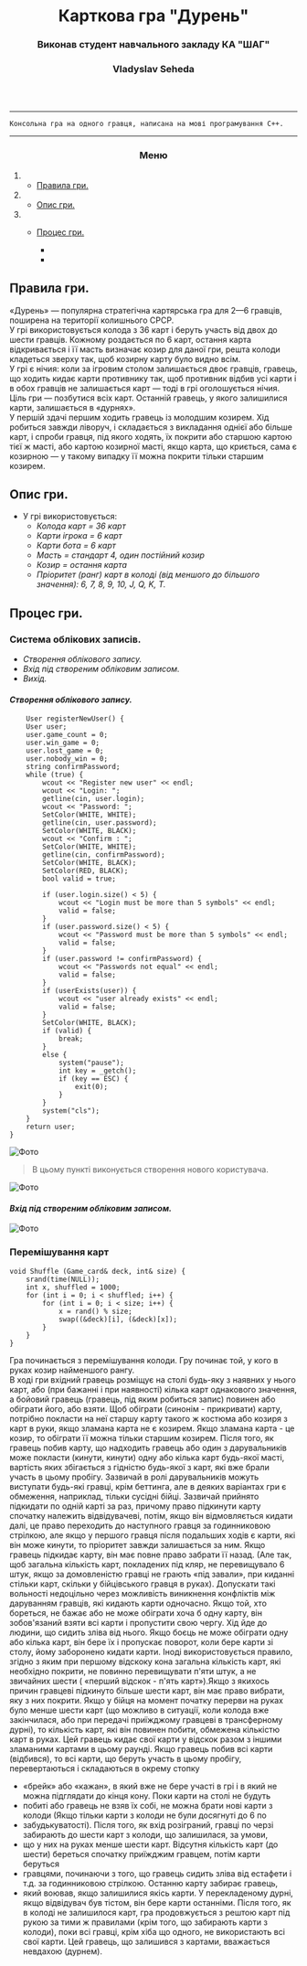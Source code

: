 ﻿<h1 align="center"> Карткова гра "Дурень" </a> 
<h3 align="center"> Виконав студент навчального закладу КА "ШАГ" </h3>
<h3 align="center"> Vladyslav Seheda </h3>

<br><br>
___
    Консольна гра на одного гравця, написана на мові програмування С++. 
___

<h3 align="center"> Меню </h3>

1. * [Правила гри.](#правила-гри)
2. * [Опис гри.](#опис-гри)
3. * [Процес гри.](#процес-гри)
        
        + 
        + 

## Правила гри.
«Дурень» — популярна стратегічна картярська гра для 2—6 гравців, поширена на території колишнього СРСР.
<br> У грі використовується колода з 36 карт і беруть участь від двох до шести гравців. Кожному роздається по 6 карт, 
остання карта відкривається і її масть визначає козир для даної гри, решта колоди кладеться зверху так, щоб козирну 
карту було видно всім.
<br> У грі є нічия: коли за ігровим столом залишається двоє гравців, гравець, що ходить кидає карти противнику так, 
щоб противник відбив усі карти і в обох гравців не залишається карт — тоді в грі оголошується нічия.
Ціль гри — позбутися всіх карт. Останній гравець, у якого залишилися карти, залишається в «дурнях». 
<br> У першій здачі першим ходить гравець із молодшим козирем. Хід робиться завжди ліворуч, і 
складається з викладання однієї або більше карт, і спроби гравця, під якого ходять, їх покрити або старшою картою 
тієї ж масті, або картою козирної масті, якщо карта, що криється, сама є козирною — у такому випадку її можна покрити 
тільки старшим козирем.

## Опис гри.
* У грі використовується:
    + *Колода карт = 36 карт*
    + *Карти ігрока = 6 карт*
    + *Карти бота = 6 карт*
    + *Масть = стандарт 4, один постійний козир*
    + *Козир = остання карта*
    + *Пріоритет (ранг) карт в колоді (від меншого до більшого значення): 6, 7, 8, 9, 10, J, Q, K, T.*

## Процес гри.

### Система облікових записів.
   * _Створення облікового запису._
   * _Вхід під створеним обліковим записом._
   * _Вихід._

#### _Створення облікового запису._

```<
    User registerNewUser() {
    User user;
    user.game_count = 0;
    user.win_game = 0;
    user.lost_game = 0;
    user.nobody_win = 0;
    string confirmPassword;
    while (true) {
        wcout << "Register new user" << endl;
        wcout << "Login: ";
        getline(cin, user.login);
        wcout << "Password: ";
        SetColor(WHITE, WHITE);
        getline(cin, user.password);
        SetColor(WHITE, BLACK);
        wcout << "Confirm : ";
        SetColor(WHITE, WHITE);
        getline(cin, confirmPassword);
        SetColor(WHITE, BLACK);
        SetColor(RED, BLACK);
        bool valid = true;

        if (user.login.size() < 5) {
            wcout << "Login must be more than 5 symbols" << endl;
            valid = false;
        }
        if (user.password.size() < 5) {
            wcout << "Password must be more than 5 symbols" << endl;
            valid = false;
        }
        if (user.password != confirmPassword) {
            wcout << "Passwords not equal" << endl;
            valid = false;
        }
        if (userExists(user)) {
            wcout << "user already exists" << endl;
            valid = false;
        }
        SetColor(WHITE, BLACK);
        if (valid) {
            break;
        }
        else {
            system("pause");
            int key = _getch();
            if (key == ESC) {
                exit(0);
            }
        }
        system("cls");
    }
    return user;
}

```
![Фото](/SIGN_UP.png)

> В цьому пункті виконується створення нового користувача.

![Фото](/SIGN_UP1.png)

#### _Вхід під створеним обліковим записом._
![Фото](/SIGN_IN.gif)

### Перемішування карт

```<С++>
void Shuffle (Game_card& deck, int& size) {
    srand(time(NULL));
    int x, shuffled = 1000;
    for (int i = 0; i < shuffled; i++) {
        for (int i = 0; i < size; i++) {
            x = rand() % size;
            swap((&deck)[i], (&deck)[x]);
        }
    }
}
```




Гра починається з перемішування колоди.
Гру починає той, у кого в руках козир найменшого рангу.<br>
В ході гри вхідний гравець розміщує на столі будь-яку з наявних у нього карт, або (при бажанні і при наявності) 
кілька карт однакового значення, а бойовий гравець (гравець, під яким робиться запис) повинен або обіграти його, 
або взяти. Щоб обіграти (синонім - прикривати) карту, потрібно покласти на неї старшу карту такого ж костюма або 
козиря з карт в руки, якщо зламана карта не є козирем. Якщо зламана карта - це козир, то обіграти її можна тільки старшим козирем. 
Після того, як гравець побив карту, що надходить гравець або один з дарувальників може покласти (кинути, кинути) одну або кілька 
карт будь-якої масті, вартість яких збігається з гідністю будь-якої з карт, які вже брали участь в цьому пробігу. Зазвичай в ролі
дарувальників можуть виступати будь-які гравці, крім беттинга, але в деяких варіантах гри є обмеження, наприклад, тільки сусідні бійці.
Зазвичай прийнято підкидати по одній карті за раз, причому право підкинути карту спочатку належить відвідувачеві, потім, якщо він
відмовляється кидати далі, це право переходить до наступного гравця за годинниковою стрілкою, але якщо у першого гравця після 
подальших ходів є карти, які він може кинути, то пріоритет завжди залишається за ним. Якщо гравець підкидає карту, він має повне
право забрати її назад. (Але так, щоб загальна кількість карт, покладених під кляр, не перевищувало 6 штук, якщо за домовленістю 
гравці не грають «під завали», при киданні стільки карт, скільки у бійцівського гравця в руках). Допускати такі вольності недоцільно 
через можливість виникнення конфліктів між даруванням гравців, які кидають карти одночасно. Якщо той, хто бореться, не бажає або 
не може обіграти хоча б одну карту, він зобов'язаний взяти всі карти і пропустити свою чергу. Хід йде до людини, що сидить зліва від
нього. Якщо боєць не може обіграти одну або кілька карт, він бере їх і пропускає поворот, коли бере карти зі столу, йому заборонено
кидати карти. Іноді використовується правило, згідно з яким при першому відскоку кона загальна кількість карт, які необхідно покрити,
не повинно перевищувати п'яти штук, а не звичайних шести ( «перший відскок - п'ять карт»).Якщо з якихось причин гравцеві підкинуто
більше шести карт, він має право вибрати, яку з них покрити. Якщо у бійця на момент початку перерви на руках було менше шести карт 
(що можливо в ситуації, коли колода вже закінчилася, або при передачі приїжджому гравцеві в трансферному дурні), то кількість карт,
які він повинен побити, обмежена кількістю карт в руках. Цей гравець кидає свої карти у відскок разом з іншими зламаними картами в 
цьому раунді.
Якщо гравець побив всі карти (відбився), то всі карти, що беруть участь в цьому пробігу, перевертаються і складаються в окрему стопку
- «брейк» або «кажан», в який вже не бере участі в грі і в який не можна підглядати до кінця кону. Поки карти на столі не будуть 
- побиті або гравець не взяв їх собі, не можна брати нові карти з колоди (Якщо тільки карти з колоди не були досягнуті до 6 по 
- забудькуватості). Після того, як вхід розіграний, гравці по черзі забирають до шести карт з колоди, що залишилася, за умови, 
- що у них на руках менше шести карт. Відсутня кількість карт (до шести) береться спочатку приїжджим гравцем, потім карти беруться 
- гравцями, починаючи з того, що гравець сидить зліва від естафети і т.д. за годинниковою стрілкою. Останню карту забирає гравець, 
- який воював, якщо залишилися якісь карти. У перекладеному дурні, якщо відвідувач був тістом, він бере карти останніми.
Після того, як в колоді не залишилося карт, гра продовжується з рештою карт під рукою за тими ж правилами (крім того, що забирають 
карти з колоди), поки всі гравці, крім хіба що одного, не використають всі свої карти. Цей гравець, що залишився з картами, 
вважається невдахою (дурнем). 

